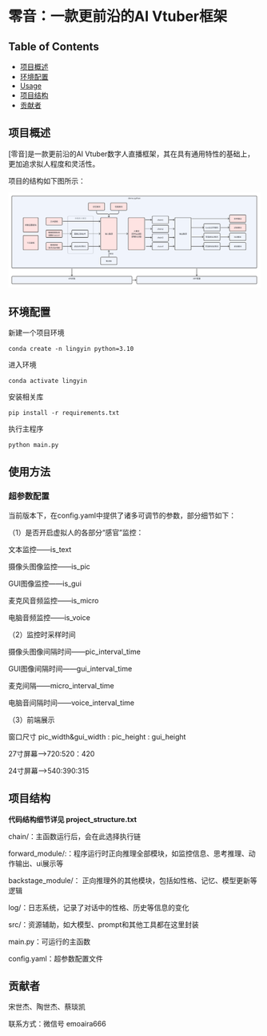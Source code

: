 # 零音：一款更前沿的AI Vtuber框架


## Table of Contents
- [项目概述](#项目概述)
- [环境配置](#环境配置)
- [Usage](#使用方法)
- [项目结构](#项目结构)
- [贡献者](#贡献者)

## 项目概述
[零音]是一款更前沿的AI Vtuber数字人直播框架，其在具有通用特性的基础上，更加追求拟人程度和灵活性。

项目的结构如下图所示：

![](pics/项目结构.png)


## 环境配置
新建一个项目环境
```
conda create -n lingyin python=3.10
```
进入环境
```
conda activate lingyin
```
安装相关库
```
pip install -r requirements.txt
```
执行主程序
```
python main.py
```

## 使用方法
### 超参数配置
当前版本下，在config.yaml中提供了诸多可调节的参数，部分细节如下：

（1）是否开启虚拟人的各部分“感官”监控：

文本监控——is_text

摄像头图像监控——is_pic

GUI图像监控——is_gui

麦克风音频监控——is_micro

电脑音频监控——is_voice

（2）监控时采样时间

摄像头图像间隔时间——pic_interval_time

GUI图像间隔时间——gui_interval_time

麦克间隔——micro_interval_time

电脑音间隔时间——voice_interval_time

（3）前端展示

窗口尺寸 pic_width&gui_width : pic_height : gui_height 

27寸屏幕——>720:520：420

24寸屏幕——>540:390:315


## 项目结构

**代码结构细节详见 project_structure.txt**

chain/：主函数运行后，会在此选择执行链

forward_module/:：程序运行时正向推理全部模块，如监控信息、思考推理、动作输出、ui展示等

backstage_module/： 正向推理外的其他模块，包括如性格、记忆、模型更新等逻辑

log/：日志系统，记录了对话中的性格、历史等信息的变化

src/：资源辅助，如大模型、prompt和其他工具都在这里封装

main.py：可运行的主函数

config.yaml：超参数配置文件

## 贡献者
宋世杰、陶世杰、蔡琰凯

联系方式：微信号 emoaira666


